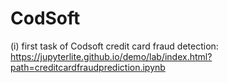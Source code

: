 # CodSoft
(i) first task of Codsoft credit card fraud detection:
<br>https://jupyterlite.github.io/demo/lab/index.html?path=creditcardfraudprediction.ipynb
